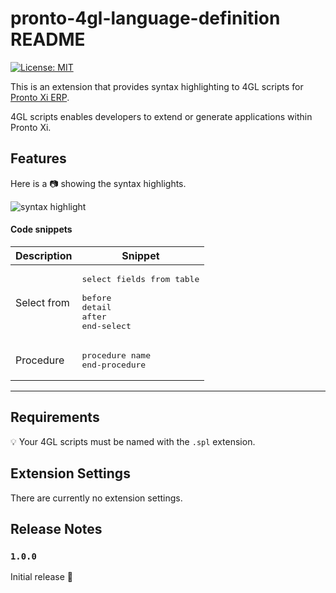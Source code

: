 # pronto-4gl-language-definition README

[![License: MIT](https://img.shields.io/badge/License-MIT-yellow.svg)](https://opensource.org/licenses/MIT)

This is an extension that provides syntax highlighting to 4GL scripts for [Pronto Xi ERP](https://www.pronto.net/products/pronto-xi-erp/). 

4GL scripts enables developers to extend or generate applications within Pronto Xi.

## Features

Here is a :camera: showing the syntax highlights.

![syntax highlight](images/syntaxHighlight.png)

#### Code snippets
|Description|Snippet|
|-----------|-------|
|Select from|<pre>select fields from table <br/>before<br/>detail<br/>after<br/>end-select</pre>|
|Procedure|<pre>procedure name <br/>end-procedure</pre>|

---

## Requirements

:bulb: Your 4GL scripts must be named with the `.spl` extension.

## Extension Settings

There are currently no extension settings.

## Release Notes

### `1.0.0`

Initial release :beginner:
